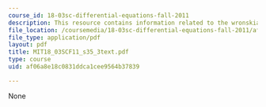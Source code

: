 ```yaml
---
course_id: 18-03sc-differential-equations-fall-2011
description: This resource contains information related to the wronskian.
file_location: /coursemedia/18-03sc-differential-equations-fall-2011/af06a8e18c0831ddca1cee9564b37839_MIT18_03SCF11_s35_3text.pdf
file_type: application/pdf
layout: pdf
title: MIT18_03SCF11_s35_3text.pdf
type: course
uid: af06a8e18c0831ddca1cee9564b37839

---
```

None